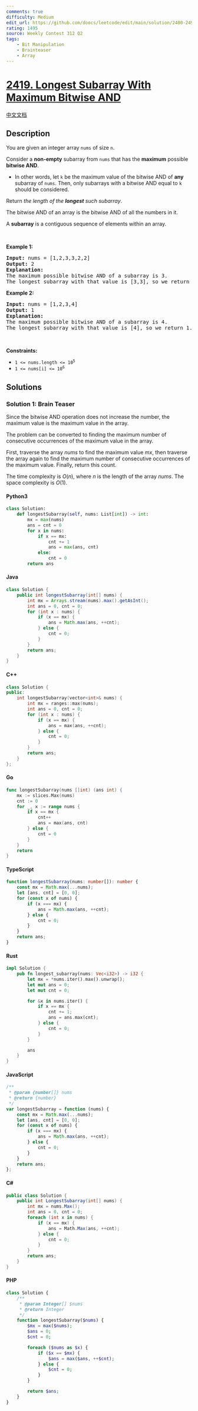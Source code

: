 ```yaml
---
comments: true
difficulty: Medium
edit_url: https://github.com/doocs/leetcode/edit/main/solution/2400-2499/2419.Longest%20Subarray%20With%20Maximum%20Bitwise%20AND/README_EN.md
rating: 1495
source: Weekly Contest 312 Q2
tags:
    - Bit Manipulation
    - Brainteaser
    - Array
---
```


<!-- problem:start -->

# [2419. Longest Subarray With Maximum Bitwise AND](https://leetcode.com/problems/longest-subarray-with-maximum-bitwise-and)

[中文文档](/solution/2400-2499/2419.Longest%20Subarray%20With%20Maximum%20Bitwise%20AND/README.md)

## Description

<!-- description:start -->

<p>You are given an integer array <code>nums</code> of size <code>n</code>.</p>

<p>Consider a <strong>non-empty</strong> subarray from <code>nums</code> that has the <strong>maximum</strong> possible <strong>bitwise AND</strong>.</p>

<ul>
	<li>In other words, let <code>k</code> be the maximum value of the bitwise AND of <strong>any</strong> subarray of <code>nums</code>. Then, only subarrays with a bitwise AND equal to <code>k</code> should be considered.</li>
</ul>

<p>Return <em>the length of the <strong>longest</strong> such subarray</em>.</p>

<p>The bitwise AND of an array is the bitwise AND of all the numbers in it.</p>

<p>A <strong>subarray</strong> is a contiguous sequence of elements within an array.</p>

<p>&nbsp;</p>
<p><strong class="example">Example 1:</strong></p>

<pre>
<strong>Input:</strong> nums = [1,2,3,3,2,2]
<strong>Output:</strong> 2
<strong>Explanation:</strong>
The maximum possible bitwise AND of a subarray is 3.
The longest subarray with that value is [3,3], so we return 2.
</pre>

<p><strong class="example">Example 2:</strong></p>

<pre>
<strong>Input:</strong> nums = [1,2,3,4]
<strong>Output:</strong> 1
<strong>Explanation:</strong>
The maximum possible bitwise AND of a subarray is 4.
The longest subarray with that value is [4], so we return 1.
</pre>

<p>&nbsp;</p>
<p><strong>Constraints:</strong></p>

<ul>
	<li><code>1 &lt;= nums.length &lt;= 10<sup>5</sup></code></li>
	<li><code>1 &lt;= nums[i] &lt;= 10<sup>6</sup></code></li>
</ul>

<!-- description:end -->

## Solutions

<!-- solution:start -->

### Solution 1: Brain Teaser

Since the bitwise AND operation does not increase the number, the maximum value is the maximum value in the array.

The problem can be converted to finding the maximum number of consecutive occurrences of the maximum value in the array.

First, traverse the array $\textit{nums}$ to find the maximum value $\textit{mx}$, then traverse the array again to find the maximum number of consecutive occurrences of the maximum value. Finally, return this count.

The time complexity is $O(n)$, where $n$ is the length of the array $\textit{nums}$. The space complexity is $O(1)$.

<!-- tabs:start -->

#### Python3

```python
class Solution:
    def longestSubarray(self, nums: List[int]) -> int:
        mx = max(nums)
        ans = cnt = 0
        for x in nums:
            if x == mx:
                cnt += 1
                ans = max(ans, cnt)
            else:
                cnt = 0
        return ans
```

#### Java

```java
class Solution {
    public int longestSubarray(int[] nums) {
        int mx = Arrays.stream(nums).max().getAsInt();
        int ans = 0, cnt = 0;
        for (int x : nums) {
            if (x == mx) {
                ans = Math.max(ans, ++cnt);
            } else {
                cnt = 0;
            }
        }
        return ans;
    }
}
```

#### C++

```cpp
class Solution {
public:
    int longestSubarray(vector<int>& nums) {
        int mx = ranges::max(nums);
        int ans = 0, cnt = 0;
        for (int x : nums) {
            if (x == mx) {
                ans = max(ans, ++cnt);
            } else {
                cnt = 0;
            }
        }
        return ans;
    }
};
```

#### Go

```go
func longestSubarray(nums []int) (ans int) {
	mx := slices.Max(nums)
	cnt := 0
	for _, x := range nums {
		if x == mx {
			cnt++
			ans = max(ans, cnt)
		} else {
			cnt = 0
		}
	}
	return
}
```

#### TypeScript

```ts
function longestSubarray(nums: number[]): number {
    const mx = Math.max(...nums);
    let [ans, cnt] = [0, 0];
    for (const x of nums) {
        if (x === mx) {
            ans = Math.max(ans, ++cnt);
        } else {
            cnt = 0;
        }
    }
    return ans;
}
```

#### Rust

```rust
impl Solution {
    pub fn longest_subarray(nums: Vec<i32>) -> i32 {
        let mx = *nums.iter().max().unwrap();
        let mut ans = 0;
        let mut cnt = 0;

        for &x in nums.iter() {
            if x == mx {
                cnt += 1;
                ans = ans.max(cnt);
            } else {
                cnt = 0;
            }
        }

        ans
    }
}
```

#### JavaScript

```js
/**
 * @param {number[]} nums
 * @return {number}
 */
var longestSubarray = function (nums) {
    const mx = Math.max(...nums);
    let [ans, cnt] = [0, 0];
    for (const x of nums) {
        if (x === mx) {
            ans = Math.max(ans, ++cnt);
        } else {
            cnt = 0;
        }
    }
    return ans;
};
```

#### C#

```cs
public class Solution {
    public int LongestSubarray(int[] nums) {
        int mx = nums.Max();
        int ans = 0, cnt = 0;
        foreach (int x in nums) {
            if (x == mx) {
                ans = Math.Max(ans, ++cnt);
            } else {
                cnt = 0;
            }
        }
        return ans;
    }
}
```

#### PHP

```php
class Solution {
    /**
     * @param Integer[] $nums
     * @return Integer
     */
    function longestSubarray($nums) {
        $mx = max($nums);
        $ans = 0;
        $cnt = 0;

        foreach ($nums as $x) {
            if ($x == $mx) {
                $ans = max($ans, ++$cnt);
            } else {
                $cnt = 0;
            }
        }

        return $ans;
    }
}
```

<!-- tabs:end -->

<!-- solution:end -->

<!-- problem:end -->
